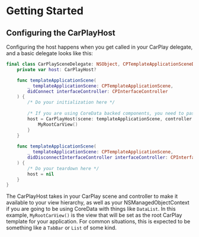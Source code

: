 #  Getting Started

## Configuring the CarPlayHost

Configuring the host happens when you get called in your CarPlay delegate, and a basic delegate looks like this:

```swift
final class CarPlaySceneDelegate: NSObject, CPTemplateApplicationSceneDelegate {
    private var host: CarPlayHost?

    func templateApplicationScene(
        _ templateApplicationScene: CPTemplateApplicationScene,
        didConnect interfaceController: CPInterfaceController
    ) {
        /* Do your initialization here */
        
        /* If you are using CoreData backed components, you need to pass in your view context here as well */
        host = CarPlayHost(scene: templateApplicationScene, controller: interfaceController) {
            MyRootCarView()
        }
    }
    
    func templateApplicationScene(
        _ templateApplicationScene: CPTemplateApplicationScene, 
        didDisconnectInterfaceController interfaceController: CPInterfaceController
    ) {
        /* Do your teardown here */
        host = nil
    }
}
```

The CarPlayHost takes in your CarPlay scene and controller to make it available to your view hierarchy, as well as
your NSManagedObjectContext if you are going to be using CoreData with things like `DataList`. In this example,
`MyRootCarView()` is the view that will be set as the root CarPlay template for your application. For common situations,
this is expected to be something like a `TabBar` or `List` of some kind.
